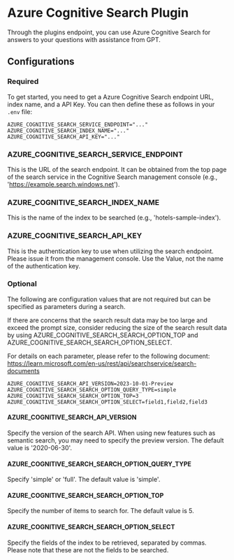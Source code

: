 # Azure Cognitive Search Plugin
Through the plugins endpoint, you can use Azure Cognitive Search for answers to your questions with assistance from GPT.

## Configurations

### Required

To get started, you need to get a Azure Cognitive Search endpoint URL, index name, and a API Key. You can then define these as follows in your `.env` file:
```env
AZURE_COGNITIVE_SEARCH_SERVICE_ENDPOINT="..."
AZURE_COGNITIVE_SEARCH_INDEX_NAME="..."
AZURE_COGNITIVE_SEARCH_API_KEY="..."
```

### AZURE_COGNITIVE_SEARCH_SERVICE_ENDPOINT

This is the URL of the search endpoint. It can be obtained from the top page of the search service in the Cognitive Search management console (e.g., 'https://example.search.windows.net').

### AZURE_COGNITIVE_SEARCH_INDEX_NAME

This is the name of the index to be searched (e.g., 'hotels-sample-index').

### AZURE_COGNITIVE_SEARCH_API_KEY

This is the authentication key to use when utilizing the search endpoint. Please issue it from the management console. Use the Value, not the name of the authentication key.

### Optional

The following are configuration values that are not required but can be specified as parameters during a search.

If there are concerns that the search result data may be too large and exceed the prompt size, consider reducing the size of the search result data by using AZURE_COGNITIVE_SEARCH_SEARCH_OPTION_TOP and AZURE_COGNITIVE_SEARCH_SEARCH_OPTION_SELECT.

For details on each parameter, please refer to the following document:
https://learn.microsoft.com/en-us/rest/api/searchservice/search-documents

```env
AZURE_COGNITIVE_SEARCH_API_VERSION=2023-10-01-Preview
AZURE_COGNITIVE_SEARCH_SEARCH_OPTION_QUERY_TYPE=simple
AZURE_COGNITIVE_SEARCH_SEARCH_OPTION_TOP=3
AZURE_COGNITIVE_SEARCH_SEARCH_OPTION_SELECT=field1,field2,field3
```

#### AZURE_COGNITIVE_SEARCH_API_VERSION

Specify the version of the search API. When using new features such as semantic search, you may need to specify the preview version. The default value is '2020-06-30'.

#### AZURE_COGNITIVE_SEARCH_SEARCH_OPTION_QUERY_TYPE

Specify 'simple' or 'full'. The default value is 'simple'.

#### AZURE_COGNITIVE_SEARCH_SEARCH_OPTION_TOP

Specify the number of items to search for. The default value is 5.

#### AZURE_COGNITIVE_SEARCH_SEARCH_OPTION_SELECT

Specify the fields of the index to be retrieved, separated by commas. Please note that these are not the fields to be searched.
